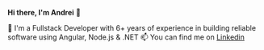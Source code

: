 **Hi there, I'm Andrei** 👋

👋 I'm a Fullstack Developer with 6+ years of experience in building reliable software using Angular, Node.js & .NET
📫 You can find me on [Linkedin](https://www.linkedin.com/in/manolachi-andrei/)

<!---
Manolachi/Manolachi is a ✨ special ✨ repository because its `README.md` (this file) appears on your GitHub profile.
You can click the Preview link to take a look at your changes.
--->
